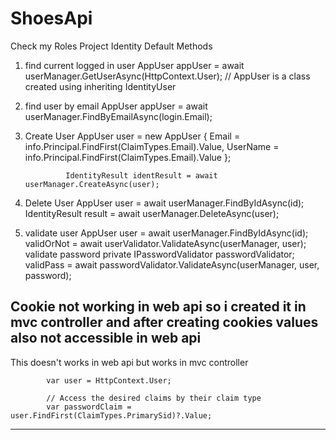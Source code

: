 # ShoesApi
Check my Roles Project
Identity Default Methods
1) find current logged in user
AppUser appUser = await userManager.GetUserAsync(HttpContext.User); // AppUser is a class created using inheriting IdentityUser
2) find user by email
AppUser appUser = await userManager.FindByEmailAsync(login.Email);
3) Create User
                AppUser user = new AppUser
                {
                    Email = info.Principal.FindFirst(ClaimTypes.Email).Value,
                    UserName = info.Principal.FindFirst(ClaimTypes.Email).Value
                };

                IdentityResult identResult = await userManager.CreateAsync(user);
4) Delete User
            AppUser user = await userManager.FindByIdAsync(id);
            IdentityResult result = await userManager.DeleteAsync(user);
5) validate user
            AppUser user = await userManager.FindByIdAsync(id);
            validOrNot = await userValidator.ValidateAsync(userManager, user);
    validate password
                    private IPasswordValidator<AppUser> passwordValidator;
            validPass = await passwordValidator.ValidateAsync(userManager, user, password);
  

Cookie not working in web api so i created it in mvc controller and after creating cookies
values also not accessible in web api 
-------------------------------------------------------------------------------------------------------------
  This doesn't works in web api but works in mvc controller

            var user = HttpContext.User;

            // Access the desired claims by their claim type
            var passwordClaim = user.FindFirst(ClaimTypes.PrimarySid)?.Value;
  
-------------------------------------------------------------------------------------------------------------
